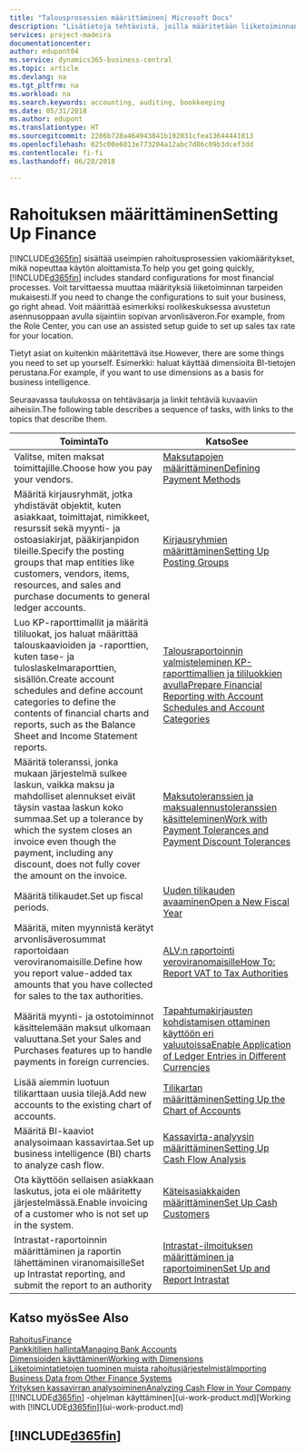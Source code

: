 ```yaml
---
title: "Talousprosessien määrittäminen| Microsoft Docs"
description: "Lisätietoja tehtävistä, joilla määritetään liiketoiminnan taloushallinto laskentatoimen, tilintarkastuksen tai kirjanpidon tarpeita varten."
services: project-madeira
documentationcenter: 
author: edupont04
ms.service: dynamics365-business-central
ms.topic: article
ms.devlang: na
ms.tgt_pltfrm: na
ms.workload: na
ms.search.keywords: accounting, auditing, bookkeeping
ms.date: 05/31/2018
ms.author: edupont
ms.translationtype: HT
ms.sourcegitcommit: 2286b728a464943841b192031cfea13644441013
ms.openlocfilehash: 025c00e6013e773204a12abc7d86c09b3dcef3dd
ms.contentlocale: fi-fi
ms.lasthandoff: 06/28/2018

---
```

# <a name="setting-up-finance"></a><span data-ttu-id="91e8f-103">Rahoituksen määrittäminen</span><span class="sxs-lookup"><span data-stu-id="91e8f-103">Setting Up Finance</span></span>
<span data-ttu-id="91e8f-104">[!INCLUDE[d365fin](includes/d365fin_md.md)] sisältää useimpien rahoitusprosessien vakiomääritykset, mikä nopeuttaa käytön aloittamista.</span><span class="sxs-lookup"><span data-stu-id="91e8f-104">To help you get going quickly, [!INCLUDE[d365fin](includes/d365fin_md.md)] includes standard configurations for most financial processes.</span></span> <span data-ttu-id="91e8f-105">Voit tarvittaessa muuttaa määrityksiä liiketoiminnan tarpeiden mukaisesti.</span><span class="sxs-lookup"><span data-stu-id="91e8f-105">If you need to change the configurations to suit your business, go right ahead.</span></span> <span data-ttu-id="91e8f-106">Voit määrittää esimerkiksi roolikeskuksessa avustetun asennusoppaan avulla sijaintiin sopivan arvonlisäveron.</span><span class="sxs-lookup"><span data-stu-id="91e8f-106">For example, from the Role Center, you can use an assisted setup guide to set up sales tax rate for your location.</span></span>  

<span data-ttu-id="91e8f-107">Tietyt asiat on kuitenkin määritettävä itse.</span><span class="sxs-lookup"><span data-stu-id="91e8f-107">However, there are some things you need to set up yourself.</span></span> <span data-ttu-id="91e8f-108">Esimerkki: haluat käyttää dimensioita BI-tietojen perustana.</span><span class="sxs-lookup"><span data-stu-id="91e8f-108">For example, if you want to use dimensions as a basis for business intelligence.</span></span>  

<span data-ttu-id="91e8f-109">Seuraavassa taulukossa on tehtäväsarja ja linkit tehtäviä kuvaaviin aiheisiin.</span><span class="sxs-lookup"><span data-stu-id="91e8f-109">The following table describes a sequence of tasks, with links to the topics that describe them.</span></span>

| <span data-ttu-id="91e8f-110">Toiminta</span><span class="sxs-lookup"><span data-stu-id="91e8f-110">To</span></span> | <span data-ttu-id="91e8f-111">Katso</span><span class="sxs-lookup"><span data-stu-id="91e8f-111">See</span></span> |
| --- | --- |
| <span data-ttu-id="91e8f-112">Valitse, miten maksat toimittajille.</span><span class="sxs-lookup"><span data-stu-id="91e8f-112">Choose how you pay your vendors.</span></span> |[<span data-ttu-id="91e8f-113">Maksutapojen määrittäminen</span><span class="sxs-lookup"><span data-stu-id="91e8f-113">Defining Payment Methods</span></span>](finance-payment-methods.md) |
| <span data-ttu-id="91e8f-114">Määritä kirjausryhmät, jotka yhdistävät objektit, kuten asiakkaat, toimittajat, nimikkeet, resurssit sekä myynti- ja ostoasiakirjat, pääkirjanpidon tileille.</span><span class="sxs-lookup"><span data-stu-id="91e8f-114">Specify the posting groups that map entities like customers, vendors, items, resources, and sales and purchase documents to general ledger accounts.</span></span> |[<span data-ttu-id="91e8f-115">Kirjausryhmien määrittäminen</span><span class="sxs-lookup"><span data-stu-id="91e8f-115">Setting Up Posting Groups</span></span>](finance-posting-groups.md)|
|<span data-ttu-id="91e8f-116">Luo KP-raporttimallit ja määritä tililuokat, jos haluat määrittää talouskaavioiden ja -raporttien, kuten tase- ja tuloslaskelmaraporttien, sisällön.</span><span class="sxs-lookup"><span data-stu-id="91e8f-116">Create account schedules and define account categories to define the contents of financial charts and reports, such as the Balance Sheet and Income Statement reports.</span></span>|[<span data-ttu-id="91e8f-117">Talousraportoinnin valmisteleminen KP-raporttimallien ja tililuokkien avulla</span><span class="sxs-lookup"><span data-stu-id="91e8f-117">Prepare Financial Reporting with Account Schedules and Account Categories</span></span>](bi-how-work-account-schedule.md)|
|<span data-ttu-id="91e8f-118">Määritä toleranssi, jonka mukaan järjestelmä sulkee laskun, vaikka maksu ja mahdolliset alennukset eivät täysin vastaa laskun koko summaa.</span><span class="sxs-lookup"><span data-stu-id="91e8f-118">Set up a tolerance by which the system closes an invoice even though the payment, including any discount, does not fully cover the amount on the invoice.</span></span>|[<span data-ttu-id="91e8f-119">Maksutoleranssien ja maksualennustoleranssien käsitteleminen</span><span class="sxs-lookup"><span data-stu-id="91e8f-119">Work with Payment Tolerances and Payment Discount Tolerances</span></span>](finance-payment-tolerance-and-payment-discount-tolerance.md)|
| <span data-ttu-id="91e8f-120">Määritä tilikaudet.</span><span class="sxs-lookup"><span data-stu-id="91e8f-120">Set up fiscal periods.</span></span> |[<span data-ttu-id="91e8f-121">Uuden tilikauden avaaminen</span><span class="sxs-lookup"><span data-stu-id="91e8f-121">Open a New Fiscal Year</span></span>](finance-how-open-new-fiscal-year.md) |
| <span data-ttu-id="91e8f-122">Määritä, miten myynnistä kerätyt arvonlisäverosummat raportoidaan veroviranomaisille.</span><span class="sxs-lookup"><span data-stu-id="91e8f-122">Define how you report value-added tax amounts that you have collected for sales to the tax authorities.</span></span> |[<span data-ttu-id="91e8f-123">ALV:n raportointi veroviranomaisille</span><span class="sxs-lookup"><span data-stu-id="91e8f-123">How To: Report VAT to Tax Authorities</span></span>](finance-how-report-vat.md)|
| <span data-ttu-id="91e8f-124">Määritä myynti- ja ostotoiminnot käsittelemään maksut ulkomaan valuuttana.</span><span class="sxs-lookup"><span data-stu-id="91e8f-124">Set your Sales and Purchases features up to handle payments in foreign currencies.</span></span>|[<span data-ttu-id="91e8f-125">Tapahtumakirjausten kohdistamisen ottaminen käyttöön eri valuutoissa</span><span class="sxs-lookup"><span data-stu-id="91e8f-125">Enable Application of Ledger Entries in Different Currencies</span></span>](finance-how-enable-application-ledger-entries-different-currencies.md)
| <span data-ttu-id="91e8f-126">Lisää aiemmin luotuun tilikarttaan uusia tilejä.</span><span class="sxs-lookup"><span data-stu-id="91e8f-126">Add new accounts to the existing chart of accounts.</span></span> |[<span data-ttu-id="91e8f-127">Tilikartan määrittäminen</span><span class="sxs-lookup"><span data-stu-id="91e8f-127">Setting Up the Chart of Accounts</span></span>](finance-setup-chart-accounts.md) |
| <span data-ttu-id="91e8f-128">Määritä BI-kaaviot analysoimaan kassavirtaa.</span><span class="sxs-lookup"><span data-stu-id="91e8f-128">Set up business intelligence (BI) charts to analyze cash flow.</span></span> |[<span data-ttu-id="91e8f-129">Kassavirta-analyysin määrittäminen</span><span class="sxs-lookup"><span data-stu-id="91e8f-129">Setting Up Cash Flow Analysis</span></span>](finance-setup-cash-flow-analyses.md) |
|<span data-ttu-id="91e8f-130">Ota käyttöön sellaisen asiakkaan laskutus, jota ei ole määritetty järjestelmässä.</span><span class="sxs-lookup"><span data-stu-id="91e8f-130">Enable invoicing of a customer who is not set up in the system.</span></span>|[<span data-ttu-id="91e8f-131">Käteisasiakkaiden määrittäminen</span><span class="sxs-lookup"><span data-stu-id="91e8f-131">Set Up Cash Customers</span></span>](finance-how-to-set-up-cash-customers.md)|
| <span data-ttu-id="91e8f-132">Intrastat-raportoinnin määrittäminen ja raportin lähettäminen viranomaisille</span><span class="sxs-lookup"><span data-stu-id="91e8f-132">Set up Intrastat reporting, and submit the report to an authority</span></span> | [<span data-ttu-id="91e8f-133">Intrastat-ilmoituksen määrittäminen ja raportoiminen</span><span class="sxs-lookup"><span data-stu-id="91e8f-133">Set Up and Report Intrastat</span></span>](finance-how-setup-report-intrastat.md)|

## <a name="see-also"></a><span data-ttu-id="91e8f-134">Katso myös</span><span class="sxs-lookup"><span data-stu-id="91e8f-134">See Also</span></span>
[<span data-ttu-id="91e8f-135">Rahoitus</span><span class="sxs-lookup"><span data-stu-id="91e8f-135">Finance</span></span>](finance.md)  
[<span data-ttu-id="91e8f-136">Pankkitilien hallinta</span><span class="sxs-lookup"><span data-stu-id="91e8f-136">Managing Bank Accounts</span></span>](bank-manage-bank-accounts.md)  
[<span data-ttu-id="91e8f-137">Dimensioiden käyttäminen</span><span class="sxs-lookup"><span data-stu-id="91e8f-137">Working with Dimensions</span></span>](finance-dimensions.md)  
[<span data-ttu-id="91e8f-138">Liiketoimintatietojen tuominen muista rahoitusjärjestelmistä</span><span class="sxs-lookup"><span data-stu-id="91e8f-138">Importing Business Data from Other Finance Systems</span></span>](across-import-data-configuration-packages.md)  
[<span data-ttu-id="91e8f-139">Yrityksen kassavirran analysoiminen</span><span class="sxs-lookup"><span data-stu-id="91e8f-139">Analyzing Cash Flow in Your Company</span></span>](finance-analyze-cash-flow.md)  
<span data-ttu-id="91e8f-140">[[!INCLUDE[d365fin](includes/d365fin_md.md)] -ohjelman käyttäminen](ui-work-product.md)</span><span class="sxs-lookup"><span data-stu-id="91e8f-140">[Working with [!INCLUDE[d365fin](includes/d365fin_md.md)]](ui-work-product.md)</span></span>  

## [!INCLUDE[d365fin](includes/free_trial_md.md)]  
 

